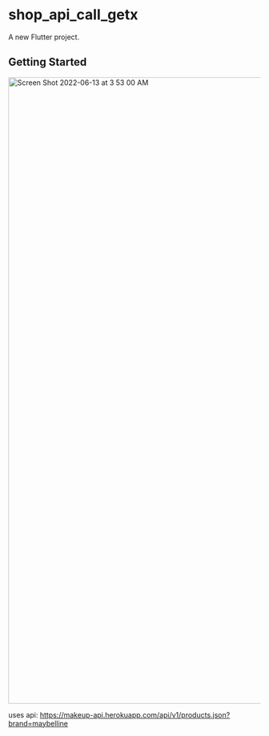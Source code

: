 # shop_api_call_getx

A new Flutter project.

## Getting Started

<img width="614px" height="1250px" alt="Screen Shot 2022-06-13 at 3 53 00 AM" src="https://user-images.githubusercontent.com/12158468/173255201-24213a38-187d-4c0f-b55f-23cb56f6f022.png">

 
uses api:   https://makeup-api.herokuapp.com/api/v1/products.json?brand=maybelline
